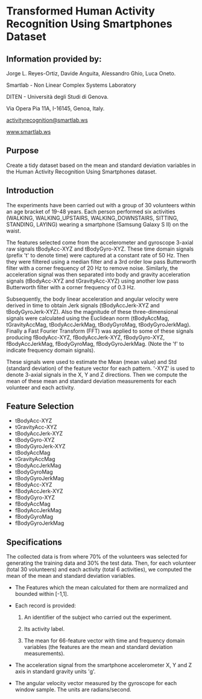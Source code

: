 # Transformed Human Activity Recognition Using Smartphones Dataset

## Information provided by:
Jorge L. Reyes-Ortiz, Davide Anguita, Alessandro Ghio, Luca Oneto.

Smartlab - Non Linear Complex Systems Laboratory

DITEN - Università degli Studi di Genova.

Via Opera Pia 11A, I-16145, Genoa, Italy.

activityrecognition@smartlab.ws

www.smartlab.ws


## Purpose
Create a tidy dataset based on the mean and standard deviation variables in the Human Activity Recognition Using Smartphones dataset.

## Introduction
The experiments have been carried out with a group of 30 volunteers within an age bracket of 19-48 years. Each person performed six activities (WALKING, WALKING_UPSTAIRS, WALKING_DOWNSTAIRS, SITTING, STANDING, LAYING) wearing a smartphone (Samsung Galaxy S II) on the waist.

The features selected come from the accelerometer and gyroscope 3-axial raw signals tBodyAcc-XYZ and tBodyGyro-XYZ. These time domain signals (prefix 't' to denote time) were captured at a constant rate of 50 Hz. Then they were filtered using a median filter and a 3rd order low pass Butterworth filter with a corner frequency of 20 Hz to remove noise. Similarly, the acceleration signal was then separated into body and gravity acceleration signals (tBodyAcc-XYZ and tGravityAcc-XYZ) using another low pass Butterworth filter with a corner frequency of 0.3 Hz.

Subsequently, the body linear acceleration and angular velocity were derived in time to obtain Jerk signals (tBodyAccJerk-XYZ and tBodyGyroJerk-XYZ). Also the magnitude of these three-dimensional signals were calculated using the Euclidean norm (tBodyAccMag, tGravityAccMag, tBodyAccJerkMag, tBodyGyroMag, tBodyGyroJerkMag). Finally a Fast Fourier Transform (FFT) was applied to some of these signals producing fBodyAcc-XYZ, fBodyAccJerk-XYZ, fBodyGyro-XYZ, fBodyAccJerkMag, fBodyGyroMag, fBodyGyroJerkMag. (Note the 'f' to indicate frequency domain signals). 

These signals were used to estimate the Mean (mean value) and Std (standard deviation) of the feature vector for each pattern. '-XYZ' is used to denote 3-axial signals in the X, Y and Z directions. Then we compute the mean of these mean and standard deviation measurements for each volunteer and each activity.

## Feature Selection
- tBodyAcc-XYZ
- tGravityAcc-XYZ
- tBodyAccJerk-XYZ
- tBodyGyro-XYZ
- tBodyGyroJerk-XYZ
- tBodyAccMag
- tGravityAccMag
- tBodyAccJerkMag
- tBodyGyroMag
- tBodyGyroJerkMag
- fBodyAcc-XYZ
- fBodyAccJerk-XYZ
- fBodyGyro-XYZ
- fBodyAccMag
- fBodyAccJerkMag
- fBodyGyroMag
- fBodyGyroJerkMag

## Specifications
The collected data is from where 70% of the volunteers was selected for generating the training data and 30% the test data. Then, for each volunteer (total 30 volunteers) and each activity (total 6 activities), we computed the mean of the mean and standard deviation variables.

- The Features which the mean calculated for them are normalized and bounded within [-1,1].
- Each record is provided:

	1) An identifier of the subject who carried out the experiment.

	2) Its activity label. 

	3) The mean for 66-feature vector with time and frequency domain variables (the features are the mean and standard deviation measurements).

- The acceleration signal from the smartphone accelerometer X, Y and Z axis in standard gravity units 'g'. 
- The angular velocity vector measured by the gyroscope for each window sample. The units are radians/second. 
